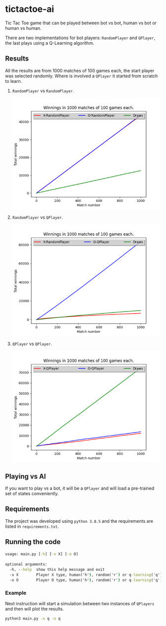 # tictactoe-ai

Tic Tac Toe game that can be played between bot vs bot, human vs bot or human vs human.

There are two implementations for bot players: `RandomPlayer` and `QPlayer`, the last plays using a Q-Learning algorithm.

## Results

All the results are from 1000 matches of 100 games each, the start player was selected randomly. Where is involved a `QPlayer` it started from scratch to learn.

1. `RandomPlayer` vs `RandomPlayer`.
   
   ![](images/r_vs_r.png)

2. `RandomPlayer` vs `QPlayer`.
   
   ![](images/r_vs_q.png)

3. `QPlayer` vs `QPlayer`.

   ![](images/q_vs_q.png)

## Playing vs AI

If you want to play vs a bot, it will be a `QPlayer` and will load a pre-trained set of states conveniently.

## Requirements

The project was developed using `python 3.8.5` and the requirements are listed in `requirements.txt`.

## Running the code

```cmd
usage: main.py [-h] [-x X] [-o O]

optional arguments:
  -h, --help  show this help message and exit
  -x X        Player X type, human('h'), random('r') or q-learning('q')
  -o O        Player O type, human('h'), random('r') or q-learning('q')
```

### Example

Next instruction will start a simulation between two instances of `QPlayers` and then will plot the results.

```cmd
python3 main.py -x q -o q
```
